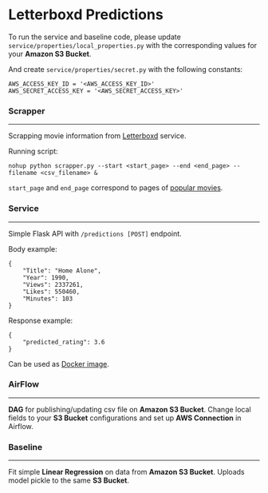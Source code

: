 # Letterboxd Predictions

To run the service and baseline code, please update `service/properties/local_properties.py` with the corresponding values for your __Amazon S3 Bucket__.


And create `service/properties/secret.py` with the following constants:

```
AWS_ACCESS_KEY_ID = '<AWS_ACCESS_KEY_ID>'
AWS_SECRET_ACCESS_KEY = '<AWS_SECRET_ACCESS_KEY>'
```

### Scrapper
----

Scrapping movie information from [Letterboxd](https://letterboxd.com/) service.

Running script:

```
nohup python scrapper.py --start <start_page> --end <end_page> --filename <csv_filename> &
```

`start_page` and `end_page` correspond to pages of [popular movies](https://letterboxd.com/films/popular/).


### Service
---

Simple Flask API with `/predictions [POST]` endpoint.

Body example:
```
{
    "Title": "Home Alone",
    "Year": 1990,
    "Views": 2337261,
    "Likes": 550460,
    "Minutes": 103
}
```

Response example:
```
{
    "predicted_rating": 3.6
}
```

Can be used as [Docker image](https://hub.docker.com/repository/docker/andriankrav/letterboxd-predictions/general).

### AirFlow
---

__DAG__ for publishing/updating csv file on __Amazon S3 Bucket__.
Change local fields to your __S3 Bucket__ configurations and set up __AWS Connection__ in Airflow.

### Baseline
----

Fit simple __Linear Regression__ on data from __Amazon S3 Bucket__. Uploads model pickle to the same __S3 Bucket__.




